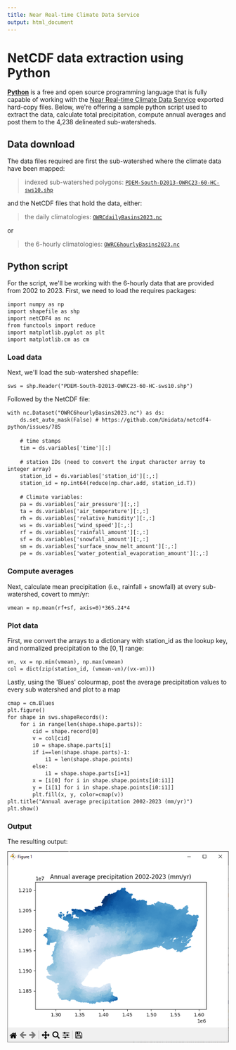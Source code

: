 ```yaml
---
title: Near Real-time Climate Data Service
output: html_document
---
```


# NetCDF data extraction using Python 

[**Python**](https://www.python.org/) is a free and open source programming language that is fully capable of working with the [Near Real-time Climate Data Service](/interpolants/sources/climate-data-service.html) exported hard-copy files. Below, we're offering a sample python script used to extract the data, calculate total precipitation, compute annual averages and post them to the 4,238 delineated sub-watersheds.

## Data download

The data files required are first the sub-watershed where the climate data have been mapped:

> indexed sub-watershed polygons: [`PDEM-South-D2013-OWRC23-60-HC-sws10.shp`](https://www.dropbox.com/scl/fi/a0r65kr7i1jirdci6d8jg/PDEM-South-D2013-OWRC23-60-HC-sws10.7z?rlkey=caol95r7k0s9p1re31mlev2a4&dl=1)

and the NetCDF files that hold the data, either:

> the daily climatologies: [`OWRCdailyBasins2023.nc`](https://www.dropbox.com/scl/fi/059gqccwej6m791j9el9d/OWRCdailyBasins2023.nc?rlkey=8fe4dq61t5qqkmawinuoxxhzj&dl=1)

or

> the 6-hourly climatologies: [`OWRC6hourlyBasins2023.nc`](https://www.dropbox.com/scl/fi/coddz0za1zddtgv3utv4p/OWRC6hourlyBasins2023.nc?rlkey=65c0je8fg2dn4hr9g6yozt59k&dl=1)


## Python script

For the script, we'll be working with the 6-hourly data that are provided from 2002 to 2023. First, we need to load the requires packages:

```
import numpy as np
import shapefile as shp
import netCDF4 as nc
from functools import reduce
import matplotlib.pyplot as plt
import matplotlib.cm as cm
```

### Load data

Next, we'll load the sub-watershed shapefile:

```
sws = shp.Reader("PDEM-South-D2013-OWRC23-60-HC-sws10.shp")
```

Followed by the NetCDF file:

```
with nc.Dataset("OWRC6hourlyBasins2023.nc") as ds:
    ds.set_auto_mask(False) # https://github.com/Unidata/netcdf4-python/issues/785

    # time stamps
    tim = ds.variables['time'][:]

    # station IDs (need to convert the input character array to integer array)
    station_id = ds.variables['station_id'][:,:]
    station_id = np.int64(reduce(np.char.add, station_id.T)) 
    
    # Climate variables:
    pa = ds.variables['air_pressure'][:,:]
    ta = ds.variables['air_temperature'][:,:]
    rh = ds.variables['relative_humidity'][:,:]
    ws = ds.variables['wind_speed'][:,:]
    rf = ds.variables['rainfall_amount'][:,:]
    sf = ds.variables['snowfall_amount'][:,:]
    sm = ds.variables['surface_snow_melt_amount'][:,:]
    pe = ds.variables['water_potential_evaporation_amount'][:,:]
```

### Compute averages

Next, calculate mean precipitation (i.e., rainfall + snowfall) at every sub-watershed, covert to mm/yr:

```
vmean = np.mean(rf+sf, axis=0)*365.24*4
```

### Plot data

First, we convert the arrays to a dictionary with station_id as the lookup key, and normalized precipitation to the $[0,1]$ range:

```
vn, vx = np.min(vmean), np.max(vmean)
col = dict(zip(station_id, (vmean-vn)/(vx-vn)))
```

Lastly, using the 'Blues' colourmap, post the average precipitation values to every sub watershed and plot to a map

```
cmap = cm.Blues
plt.figure()
for shape in sws.shapeRecords():
    for i in range(len(shape.shape.parts)):
        cid = shape.record[0]
        v = col[cid]
        i0 = shape.shape.parts[i]
        if i==len(shape.shape.parts)-1: 
            i1 = len(shape.shape.points)
        else:
            i1 = shape.shape.parts[i+1]
        x = [i[0] for i in shape.shape.points[i0:i1]]
        y = [i[1] for i in shape.shape.points[i0:i1]]
        plt.fill(x, y, color=cmap(v))
plt.title("Annual average precipitation 2002-2023 (mm/yr)")
plt.show()
```

### Output

The resulting output:

![](../fig/climate-data-service-python-precipitation.png)
